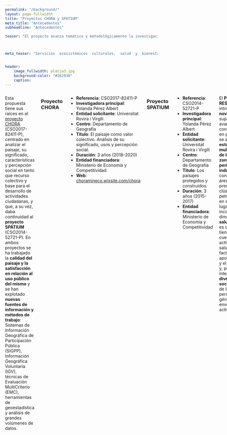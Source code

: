 ```yaml
---
permalink: "/background/"
layout: page-fullwidth
title: "Proyectos CHORA y SPATIUM"
meta_title: "Antecedentes"
subheadline: "Antecedentes"

teaser: "El proyecto avanza temática y metodológicamente la investigación realizada por el equipo en el sexenio 2015-2020, primero en el marco del <b>proyecto SPATIUM</b> (CSO2014-52721-P) y después en el del <b>proyecto CHORA</b> (CSO2017-82411-P)." 



meta_teaser: "Servicios  ecosistémicos  culturales,  salud  y  bienestar  en  zonas  urbanas y periurbanas con clústeres petroquímicos."


header:
    image_fullwidth: platja3.jpg
    background-color: "#262930"
    caption: 
---
```


<!--more-->

<div class="row">
<div class="medium-4 medium-push-8 columns" markdown="1">

</div><!-- /.medium-4.columns -->



<div class="medium-8 medium-pull-4 columns" markdown="1">


 

Esta propuesta tiene sus raíces en el [proyecto CHORA](https://choramineco.wixsite.com/chora) (CSO2017-82411-P), centrado en analizar el paisaje, su significado, características y percepción social en tanto que recurso colectivo y base para el desarrollo de actividades ciudadanas, y que, a su vez, daba continuidad al __proyecto SPATIUM__ (CSO2014-52721-P). En ambos proyectos se ha trabajado la __calidad del paisaje y la satisfacción en relación al uso público del mismo__ y se han explotado __nuevas fuentes de información y métodos de trabajo__: Sistemas de Información Geográfica de Participación Pública (SIGPP), Información Geográfica Voluntaria (IGV), técnicas de Evaluación MultiCriterio (EMC), herramientas de geoestadística y análisis de grandes volúmenes de datos.

### Proyecto CHORA
- __Referencia__: CSO2017-82411-P
- __Investigadora principal__: Yolanda Pérez Albert
- __Entidad solicitante__: Universitat Rovira i Virgili
- __Centro__: Departamento de Geografía
- __Título__: El paisaje como valor colectivo. Análisis de su significado, usos y percepción social.
- __Duración__: 3 años (2018-2020)
- __Entidad financiadora__: Ministerio de Economía y Competitividad
- __Web__: [choramineco.wixsite.com/chora](https://choramineco.wixsite.com/chora)
  
### Proyecto SPATIUM  
- __Referencia__: CSO2014-52721-P
- __Investigadora principal__: Yolanda Pérez Albert
- __Entidad solicitante__: Universitat Rovira i Virgili
- __Centro__: Departamento de Geografía
- __Título__: Los paisajes protegidos y construidos.
- __Duración__: 3 años (2015-2017)
- __Entidad financiadora__: Ministerio de Economía y Competitividad
    
    
El __Proyecto RESTAURA__, introduce __tres novedades__ que suponen un avance del conocimiento: en primer lugar, se aborda el __estudio multidisciplinar de los SEC en zonas periurbanas industriales__, en concreto en áreas con presencia de clúster petroquímicos; en segundo lugar, se incorpora la dimensión de la __salutogénesis__, es decir, se tienen en cuenta los activos de salud o factores que apoyan la salud y el bienestar; y, por último, se integra la __diversidad social__ a través de la perspectiva de género y del envejecimiento activo. 


![gente mayor de excursión](/restaura/images/lorito.jpg)

</div><!-- /.medium-8.columns -->
</div><!-- /.row -->

